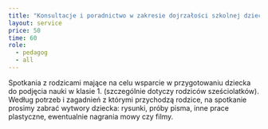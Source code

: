 ```yaml
---
title: "Konsultacje i poradnictwo w zakresie dojrzałości szkolnej dziecka"
layout: service
price: 50
time: 60
role:
  - pedagog
  - all
---
```


Spotkania z rodzicami mające na celu wsparcie w przygotowaniu dziecka do podjęcia nauki w klasie 1. (szczególnie dotyczy rodziców sześciolatków). Według potrzeb i zagadnień z którymi przychodzą rodzice, na spotkanie prosimy zabrać wytwory dziecka: rysunki, próby pisma, inne prace plastyczne, ewentualnie nagrania mowy czy filmy.

